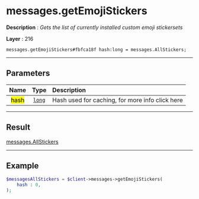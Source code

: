 # messages.getEmojiStickers

**Description** : *Gets the list of currently installed custom emoji stickersets*

**Layer** : 216

```tl
messages.getEmojiStickers#fbfca18f hash:long = messages.AllStickers;
```

---

## Parameters

| Name | Type | Description |
| :---: | :---: | :--- |
| <mark>hash</mark> | [`long`](type/long) | Hash used for caching, for more info click here |

---

## Result

[messages.AllStickers](type/messages.AllStickers)

---

## Example

```php
$messagesAllStickers = $client->messages->getEmojiStickers(
	hash : 0,
);
```